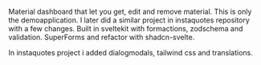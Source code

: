 Material dashboard that let you get, edit and remove material.
This is only the demoapplication. I later did a similar project in instaquotes repository with a few changes.
Built in sveltekit with formactions, zodschema and validation. SuperForms and refactor with shadcn-svelte.

In instaquotes project i added dialogmodals, tailwind css and translations.
